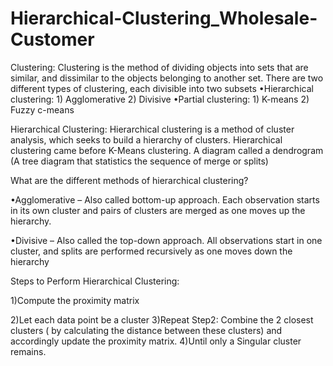 # Hierarchical-Clustering_Wholesale-Customer
Clustering:
Clustering is the method of dividing objects into sets that are similar, and dissimilar to the objects belonging to another set. There are two different types of clustering, each divisible into two subsets
•Hierarchical clustering: 1) Agglomerative 2) Divisive 
•Partial clustering: 1) K-means 2) Fuzzy c-means

Hierarchical Clustering: 
Hierarchical clustering is a method of cluster analysis, which seeks to build a hierarchy of clusters. Hierarchical clustering came before K-Means clustering. A diagram called a dendrogram (A tree diagram that statistics the sequence of merge or splits)

What are the different methods of hierarchical clustering?

•Agglomerative – Also called bottom-up approach. Each observation starts in its own cluster and pairs of clusters are merged as one moves up the hierarchy.

•Divisive – Also called the top-down approach. All observations start in one cluster, and splits are performed recursively as one moves down the hierarchy

Steps to Perform Hierarchical Clustering:

1)Compute the proximity matrix

2)Let each data point be a cluster
3)Repeat Step2: Combine the 2 closest clusters ( by calculating the distance between these clusters) and accordingly update the proximity matrix.
4)Until only a Singular cluster remains.
